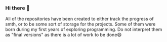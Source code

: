 ### Hi there 👋

<!--
**HdVsha/HdVsha** is a ✨ _special_ ✨ repository because its `README.md` (this file) appears on your GitHub profile.

Here are some ideas to get you started:

- 🔭 I’m currently working on ...
- 🌱 I’m currently learning ...
- 👯 I’m looking to collaborate on ...
- 🤔 I’m looking for help with ...
- 💬 Ask me about ...
- 📫 How to reach me: ...
- 😄 Pronouns: ...
- ⚡ Fun fact: ...
-->
All of the repositories have been created to either track the progress of smth, or to be some sort of storage for the projects. Some of them were born during my first years of exploring programming. Do not interpret them as "final versions" as there is a lot of work to be done😄
